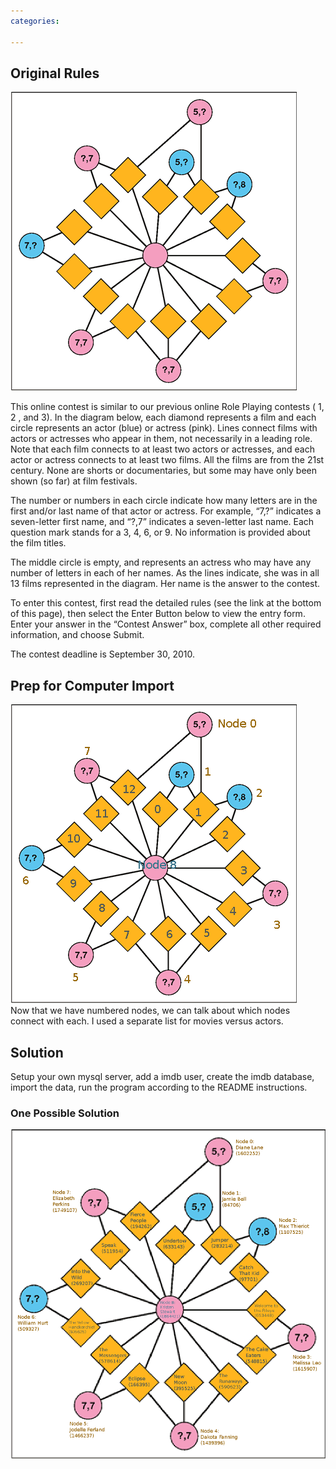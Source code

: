 ```yaml
---
categories:

---
```

Original Rules
--------------

![](GamesMagazineContest29.gif)

This online contest is similar to our previous online Role Playing
contests ( 1, 2 , and 3). In the diagram below, each diamond represents
a film and each circle represents an actor (blue) or actress (pink).
Lines connect films with actors or actresses who appear in them, not
necessarily in a leading role. Note that each film connects to at least
two actors or actresses, and each actor or actress connects to at least
two films. All the films are from the 21st century. None are shorts or
documentaries, but some may have only been shown (so far) at film
festivals.

The number or numbers in each circle indicate how many letters are in
the first and/or last name of that actor or actress. For example, “7,?”
indicates a seven-letter first name, and “?,7” indicates a seven-letter
last name. Each question mark stands for a 3, 4, 6, or 9. No information
is provided about the film titles.

The middle circle is empty, and represents an actress who may have any
number of letters in each of her names. As the lines indicate, she was
in all 13 films represented in the diagram. Her name is the answer to
the contest.

To enter this contest, first read the detailed rules (see the link at
the bottom of this page), then select the Enter Button below to view the
entry form. Enter your answer in the “Contest Answer” box, complete all
other required information, and choose Submit.

The contest deadline is September 30, 2010.

Prep for Computer Import
------------------------

![](GamesMagazineContest29-WithNodes.gif "image")\
Now that we have numbered nodes, we can talk about which nodes connect
with each. I used a separate list for movies versus actors.

Solution
--------

Setup your own mysql server, add a imdb user, create the imdb database,
import the data, run the program according to the README instructions.

### One Possible Solution

![](GamesMagazineContest29-solution.png "image")

